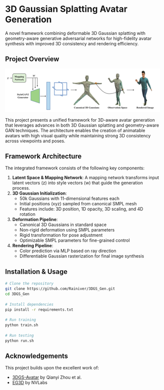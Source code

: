 # 3D Gaussian Splatting Avatar Generation

A novel framework combining deformable 3D Gaussian splatting with geometry-aware generative adversarial networks for high-fidelity avatar synthesis with improved 3D consistency and rendering efficiency.

## Project Overview

<p align="center">
  <img src="assets/framework.png" width="600"/>
</p>

This project presents a unified framework for 3D-aware avatar generation that leverages advances in both 3D Gaussian splatting and geometry-aware GAN techniques. The architecture enables the creation of animatable avatars with high visual quality while maintaining strong 3D consistency across viewpoints and poses.

## Framework Architecture

The integrated framework consists of the following key components:

1. **Latent Space & Mapping Network**: A mapping network transforms input latent vectors (z) into style vectors (w) that guide the generation process.
2. **3D Gaussian Initialization**:
   - 50k Gaussians with 11-dimensional features each
   - Initial positions (xyz) sampled from canonical SMPL mesh
   - Features include: 3D position, 1D opacity, 3D scaling, and 4D rotation
3. **Deformation Pipeline**:
   - Canonical 3D Gaussians in standard space
   - Non-rigid deformation using SMPL parameters
   - Rigid transformation for pose adjustment
   - Optimizable SMPL parameters for fine-grained control
4. **Rendering Pipeline**:
   - Color prediction via MLP based on ray direction
   - Differentiable Gaussian rasterization for final image synthesis

## Installation & Usage

```bash
# Clone the repository
git clone https://github.com/Rainiver/3DGS_Gen.git
cd 3DGS_Gen

# Install dependencies
pip install -r requirements.txt

# Run training
python train.sh

# Run testing
python run.sh
```

## Acknowledgements

This project builds upon the excellent work of:

- [3DGS-Avatar](https://github.com/mikeqzy/3dgs-avatar-release) by Qianyi Zhou et al.
- [EG3D](https://github.com/NVlabs/eg3d) by NVLabs

